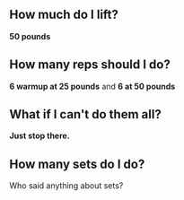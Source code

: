 ## How much do I lift?

**50 pounds**

## How many reps should I do?

**6 warmup at 25 pounds** and **6 at 50 pounds**

## What if I can't do them all?

**Just stop there.**

## How many sets do I do?

Who said anything about sets?
